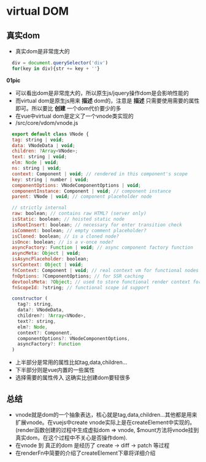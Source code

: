 # virtual DOM

## 真实dom

- 真实dom是非常庞大的

``` javascript
  div = document.querySelector('div')
  for(key in div){str += key + ''}
```

**01pic**

- 可以看出dom是非常庞大的，所以原生js/jquery操作dom是会影响性能的
- 而virtual dom是原生js用来 **描述** dom的，注意是 **描述** 只需要使用需要的属性即可。所以要比 **创建** 一个dom代价要少的多
- 在vue中virtual dom是定义了一个vnode类实现的
- /src/core/vdom/vnode.js

``` javascript
  export default class VNode {
  tag: string | void;
  data: VNodeData | void;
  children: ?Array<VNode>;
  text: string | void;
  elm: Node | void;
  ns: string | void;
  context: Component | void; // rendered in this component's scope
  key: string | number | void;
  componentOptions: VNodeComponentOptions | void;
  componentInstance: Component | void; // component instance
  parent: VNode | void; // component placeholder node

  // strictly internal
  raw: boolean; // contains raw HTML? (server only)
  isStatic: boolean; // hoisted static node
  isRootInsert: boolean; // necessary for enter transition check
  isComment: boolean; // empty comment placeholder?
  isCloned: boolean; // is a cloned node?
  isOnce: boolean; // is a v-once node?
  asyncFactory: Function | void; // async component factory function
  asyncMeta: Object | void;
  isAsyncPlaceholder: boolean;
  ssrContext: Object | void;
  fnContext: Component | void; // real context vm for functional nodes
  fnOptions: ?ComponentOptions; // for SSR caching
  devtoolsMeta: ?Object; // used to store functional render context for devtools
  fnScopeId: ?string; // functional scope id support

  constructor (
    tag?: string,
    data?: VNodeData,
    children?: ?Array<VNode>,
    text?: string,
    elm?: Node,
    context?: Component,
    componentOptions?: VNodeComponentOptions,
    asyncFactory?: Function
  )
```

- 上半部分是常用的属性比如tag,data,children...
- 下半部分则是vue内置的一些属性
- 选择需要的属性传入 这确实比创建dom要轻很多

## 总结

- vnode就是dom的一个抽象表达，核心就是tag,data,children...其他都是用来扩展vnode。在vuejs中create vnode实际上是在createElement中实现的。(render函数创建的过程中生成虚拟dom => vnode, $mount方法将vnode挂到真实dom，在这个过程中不关心是否操作dom).
- 在vnode 到 真正的dom 是经历了 create -> diff -> patch 等过程
- 在renderFn中简要的介绍了createElement下章将详细介绍
